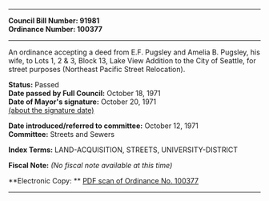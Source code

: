 * * * * *  
  
**Council Bill Number: [](#h0)[](#h2)91981**   
**Ordinance Number: 100377**  
  
* * * * *  
  
An ordinance accepting a deed from E.F. Pugsley and Amelia B. Pugsley, his wife, to Lots 1, 2 & 3, Block 13, Lake View Addition to the City of Seattle, for street purposes (Northeast Pacific Street Relocation).  
  
**Status:** Passed   
**Date passed by Full Council:** October 18, 1971   
**Date of Mayor's signature:** October 20, 1971   
[(about the signature date)](/~public/approvaldate.htm)   
  
  
**Date introduced/referred to committee:** October 12, 1971   
**Committee:** Streets and Sewers   
  
**Index Terms:** LAND-ACQUISITION, STREETS, UNIVERSITY-DISTRICT  
  
**Fiscal Note:** *(No fiscal note available at this time)*  
  
**Electronic Copy: ** [PDF scan of Ordinance No. 100377](/~archives/Ordinances/Ord_100377.pdf)  
  
* * * * *  

